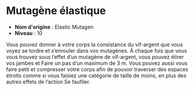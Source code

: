 # Mutagène élastique

 * **Nom d'origine** : Elastic Mutagen
 * **Niveau** : 10


<p>Vous pouvez donner à votre corps la consistance du vif-argent que vous voyez se tordre et s’enrouler dans vos mutagènes. À chaque fois que vous vous trouvez sous l’effet d’un mutagène de vif-argent, vous pouvez étirer vos jambes et Faire un pas d’un maximum de 3 m. Vous pouvez aussi vous faire petit et compresser votre corps afin de pouvoir traverser des espaces étroits comme si vous faisiez une catégorie de taille de moins, en plus des autres effets de l’action Se faufiler.</p>